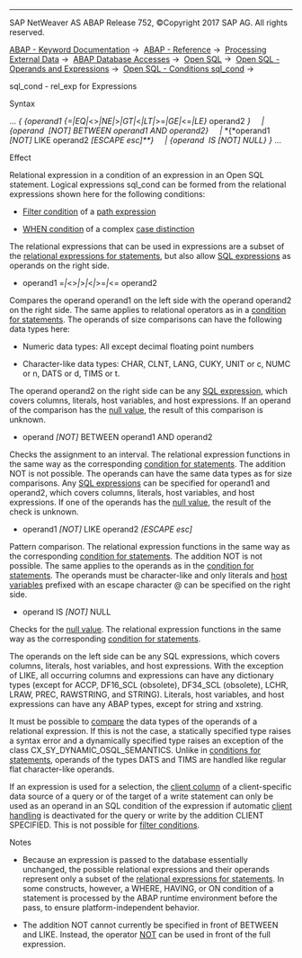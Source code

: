   

* * *

SAP NetWeaver AS ABAP Release 752, ©Copyright 2017 SAP AG. All rights reserved.

[ABAP - Keyword Documentation](https://help.sap.com/doc/abapdocu_752_index_htm/7.52/en-US/abenabap.htm) →  [ABAP - Reference](https://help.sap.com/doc/abapdocu_752_index_htm/7.52/en-US/abenabap_reference.htm) →  [Processing External Data](https://help.sap.com/doc/abapdocu_752_index_htm/7.52/en-US/abenabap_language_external_data.htm) →  [ABAP Database Accesses](https://help.sap.com/doc/abapdocu_752_index_htm/7.52/en-US/abenabap_sql.htm) →  [Open SQL](https://help.sap.com/doc/abapdocu_752_index_htm/7.52/en-US/abenopensql.htm) →  [Open SQL - Operands and Expressions](https://help.sap.com/doc/abapdocu_752_index_htm/7.52/en-US/abenopen_sql_operands.htm) →  [Open SQL - Conditions sql\_cond](https://help.sap.com/doc/abapdocu_752_index_htm/7.52/en-US/abenopen_sql_cond.htm) → 

sql\_cond - rel\_exp for Expressions

Syntax

... *{* *{*operand1 *{*\=*|*EQ*|*<>*|*NE*|*\>*|*GT*|*<*|*LT*|*\>=*|*GE*|*<=*|*LE*}* operand2 *}*
    *|* *{*operand  *\[*NOT*\]* BETWEEN operand1 AND operand2*}*
    *|* *{*operand1 *\[*NOT*\]* LIKE operand2 *\[*ESCAPE esc*\]**}*
    *|* *{*operand  IS *\[*NOT*\]* NULL*}* *}* ...

Effect

Relational expression in a condition of an expression in an Open SQL statement. Logical expressions sql\_cond can be formed from the relational expressions shown here for the following conditions:

-   [Filter condition](https://help.sap.com/doc/abapdocu_752_index_htm/7.52/en-US/abenopen_sql_path_filter.htm) of a [path expression](https://help.sap.com/doc/abapdocu_752_index_htm/7.52/en-US/abenopen_sql_path.htm)

-   [WHEN condition](https://help.sap.com/doc/abapdocu_752_index_htm/7.52/en-US/abensql_searched_case.htm) of a complex [case distinction](https://help.sap.com/doc/abapdocu_752_index_htm/7.52/en-US/abensql_case.htm)

The relational expressions that can be used in expressions are a subset of the [relational expressions for statements](https://help.sap.com/doc/abapdocu_752_index_htm/7.52/en-US/abenwhere_logexp.htm), but also allow [SQL expressions](https://help.sap.com/doc/abapdocu_752_index_htm/7.52/en-US/abapsql_expr.htm) as operands on the right side.

-   operand1 =*|*<>*|*\>*|*<*|*\>=*|*<= operand2

Compares the operand operand1 on the left side with the operand operand2 on the right side. The same applies to relational operators as in a [condition for statements](https://help.sap.com/doc/abapdocu_752_index_htm/7.52/en-US/abenwhere_logexp_compare.htm). The operands of size comparisons can have the following data types here:

-   Numeric data types: All except decimal floating point numbers

-   Character-like data types: CHAR, CLNT, LANG, CUKY, UNIT or c, NUMC or n, DATS or d, TIMS or t.

The operand operand2 on the right side can be any [SQL expression](https://help.sap.com/doc/abapdocu_752_index_htm/7.52/en-US/abapsql_expr.htm), which covers columns, literals, host variables, and host expressions. If an operand of the comparison has the [null value](https://help.sap.com/doc/abapdocu_752_index_htm/7.52/en-US/abennull_value_glosry.htm "Glossary Entry"), the result of this comparison is unknown.

-   operand *\[*NOT*\]* BETWEEN operand1 AND operand2

Checks the assignment to an interval. The relational expression functions in the same way as the corresponding [condition for statements](https://help.sap.com/doc/abapdocu_752_index_htm/7.52/en-US/abenwhere_logexp_interval.htm). The addition NOT is not possible. The operands can have the same data types as for size comparisons. Any [SQL expressions](https://help.sap.com/doc/abapdocu_752_index_htm/7.52/en-US/abapsql_expr.htm) can be specified for operand1 and operand2, which covers columns, literals, host variables, and host expressions. If one of the operands has the [null value](https://help.sap.com/doc/abapdocu_752_index_htm/7.52/en-US/abennull_value_glosry.htm "Glossary Entry"), the result of the check is unknown.

-   operand1 *\[*NOT*\]* LIKE operand2 *\[*ESCAPE esc*\]*

Pattern comparison. The relational expression functions in the same way as the corresponding [condition for statements](https://help.sap.com/doc/abapdocu_752_index_htm/7.52/en-US/abenwhere_logexp_like.htm). The addition NOT is not possible. The same applies to the operands as in the [condition for statements](https://help.sap.com/doc/abapdocu_752_index_htm/7.52/en-US/abenwhere_logexp_like.htm). The operands must be character-like and only literals and [host variables](https://help.sap.com/doc/abapdocu_752_index_htm/7.52/en-US/abenopen_sql_host_variables.htm) prefixed with an escape character @ can be specified on the right side.

-   operand IS *\[*NOT*\]* NULL

Checks for the [null value](https://help.sap.com/doc/abapdocu_752_index_htm/7.52/en-US/abennull_value_glosry.htm "Glossary Entry"). The relational expression functions in the same way as the corresponding [condition for statements](https://help.sap.com/doc/abapdocu_752_index_htm/7.52/en-US/abenwhere_logexp_null.htm).

The operands on the left side can be any SQL expressions, which covers columns, literals, host variables, and host expressions. With the exception of LIKE, all occurring columns and expressions can have any dictionary types (except for ACCP, DF16\_SCL (obsolete), DF34\_SCL (obsolete), LCHR, LRAW, PREC, RAWSTRING, and STRING). Literals, host variables, and host expressions can have any ABAP types, except for string and xstring.

It must be possible to [compare](https://help.sap.com/doc/abapdocu_752_index_htm/7.52/en-US/abenwhere_logexp_compare_types.htm) the data types of the operands of a relational expression. If this is not the case, a statically specified type raises a syntax error and a dynamically specified type raises an exception of the class CX\_SY\_DYNAMIC\_OSQL\_SEMANTICS. Unlike in [conditions for statements](https://help.sap.com/doc/abapdocu_752_index_htm/7.52/en-US/abenwhere_logexp.htm), operands of the types DATS and TIMS are handled like regular flat character-like operands.

If an expression is used for a selection, the [client column](https://help.sap.com/doc/abapdocu_752_index_htm/7.52/en-US/abenclient_column_glosry.htm "Glossary Entry") of a client-specific data source of a query or of the target of a write statement can only be used as an operand in an SQL condition of the expression if automatic [client handling](https://help.sap.com/doc/abapdocu_752_index_htm/7.52/en-US/abenclient_handling_glosry.htm "Glossary Entry") is deactivated for the query or write by the addition CLIENT SPECIFIED. This is not possible for [filter conditions](https://help.sap.com/doc/abapdocu_752_index_htm/7.52/en-US/abenopen_sql_path_filter.htm).

Notes

-   Because an expression is passed to the database essentially unchanged, the possible relational expressions and their operands represent only a subset of the [relational expressions for statements](https://help.sap.com/doc/abapdocu_752_index_htm/7.52/en-US/abenwhere_logexp.htm). In some constructs, however, a WHERE, HAVING, or ON condition of a statement is processed by the ABAP runtime environment before the pass, to ensure platform-independent behavior.

-   The addition NOT cannot currently be specified in front of BETWEEN and LIKE. Instead, the operator [NOT](https://help.sap.com/doc/abapdocu_752_index_htm/7.52/en-US/abenwhere_logexp_andornot.htm) can be used in front of the full expression.